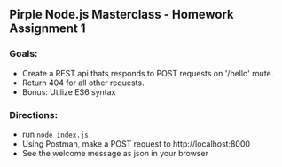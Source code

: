 ## Pirple Node.js Masterclass - Homework Assignment 1

### Goals:
- Create a REST api thats responds to POST requests on '/hello' route.
- Return 404 for all other requests.
- Bonus: Utilize ES6 syntax

### Directions:
- run `node index.js`
- Using Postman, make a POST request to http://localhost:8000
- See the welcome message as json in your browser

